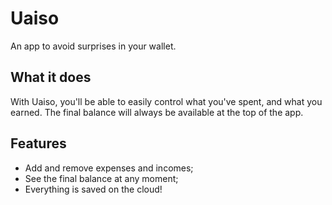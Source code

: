 # Uaiso

An app to avoid surprises in your wallet.

## What it does

With Uaiso, you'll be able to easily control what you've spent, and what you earned. The final balance will always be available at the top of the app.

## Features

* Add and remove expenses and incomes;
* See the final balance at any moment;
* Everything is saved on the cloud!
